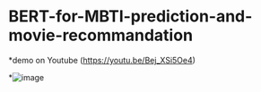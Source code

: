 # BERT-for-MBTI-prediction-and-movie-recommandation
*demo on Youtube (https://youtu.be/Bej_XSi5Oe4)

*![image](https://github.com/MeiFeiChen/BERT-for-MBTI-prediction-and-movie-recommandation/blob/main/demo.gif)

